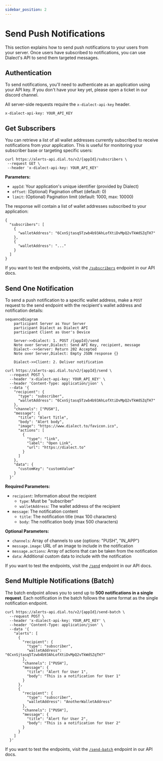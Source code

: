 ```yaml
---
sidebar_position: 2
---
```


# Send Push Notifications

This section explains how to send push notifications to your users from your server. Once users have subscribed to notifications, you can use Dialect's API to send them targeted messages.

## Authentication

To send notifications, you'll need to authenticate as an application using your API key. If you don't have your key yet, please open a ticket in our discord channel.

All server-side requests require the `x-dialect-api-key` header.

```shell
x-dialect-api-key: YOUR_API_KEY
```

## Get Subscribers

You can retrieve a list of all wallet addresses currently subscribed to receive notifications from your application. This is useful for monitoring your subscriber base or targeting specific users:

```shell
curl https://alerts-api.dial.to/v2/{appId}/subscribers \
 --request GET \
 --header 'x-dialect-api-key: YOUR_API_KEY'
```

**Parameters:**

- `⁠appId`: Your application's unique identifier (provided by Dialect)
- `⁠offset`: (Optional) Pagination offset (default: 0)
- `⁠limit`: (Optional) Pagination limit (default: 1000, max: 10000)

The response will contain a list of wallet addresses subscribed to your application:

```shell
{
  "subscribers": [
    {
      "walletAddress": "6CxnSjtasq5Tzwb4b93AhLofXtiDvMpQ2vTkWdSZqTH7"
    },
    {
      "walletAddress": "..."
    }
  ]
}
```

If you want to test the endpoints, visit the [`/subscribers`](https://alerts-api.dial.to/docs#tag/application/GET/v2/%7BappId%7D/subscribers) endpoint in our API docs.

## Send One Notification

To send a push notification to a specific wallet address, make a `POST` request to the send endpoint with the recipient's wallet address and notification details:

```mermaid
sequenceDiagram
    participant Server as Your Server
    participant Dialect as Dialect API
    participant Client as User's Device

    Server->>Dialect: 1. POST /{appId}/send
    Note over Server,Dialect: Send API Key, recipient, message
    Dialect-->>Server: Return 202 Accepted
    Note over Server,Dialect: Empty JSON response {}

    Dialect->>Client: 2. Deliver notification
```

```shell
curl https://alerts-api.dial.to/v2/{appId}/send \
  --request POST \
  --header 'x-dialect-api-key: YOUR_API_KEY' \
  --header 'Content-Type: application/json' \
  --data '{
    "recipient": {
      "type": "subscriber",
      "walletAddress": "6CxnSjtasq5Tzwb4b93AhLofXtiDvMpQ2vTkWdSZqTH7"
    },
    "channels": ["PUSH"],
    "message": {
      "title": "Alert Title",
      "body": "Alert body",
      "image": "https://www.dialect.to/favicon.ico",
      "actions": [
        {
          "type": "link",
          "label": "Open Link",
          "url": "https://dialect.to"
        }
      ]
    },
    "data": {
      "customKey": "customValue"
    }
  }'

```

**Required Parameters:**

- `recipient`: Information about the recipient
  - `type`: Must be "subscriber"
  - `walletAddress`: The wallet address of the recipient
- `message`: The notification content
  - `title`: The notification title (max 100 characters)
  - `body`: The notification body (max 500 characters)

**Optional Parameters:**

- `channels`: Array of channels to use (options: "PUSH", "IN_APP")
- `message.image`: URL of an image to include in the notification
- `message.actions`: Array of actions that can be taken from the notification
- `data`: Additional custom data to include with the notification

If you want to test the endpoints, visit the [`/send`](https://alerts-api.dial.to/docs#tag/application/POST/v2/%7BappId%7D/send) endpoint in our API docs.

## Send Multiple Notifications (Batch)

The batch endpoint allows you to send up to **500 notifications in a single request**. Each notification in the batch follows the same format as the single notification endpoint.

```shell
curl https://alerts-api.dial.to/v2/{appId}/send-batch \
  --request POST \
  --header 'x-dialect-api-key: YOUR_API_KEY' \
  --header 'Content-Type: application/json' \
  --data '{
    "alerts": [
      {
        "recipient": {
          "type": "subscriber",
          "walletAddress": "6CxnSjtasq5Tzwb4b93AhLofXtiDvMpQ2vTkWdSZqTH7"
        },
        "channels": ["PUSH"],
        "message": {
          "title": "Alert for User 1",
          "body": "This is a notification for User 1"
        }
      },
      {
        "recipient": {
          "type": "subscriber",
          "walletAddress": "AnotherWalletAddress"
        },
        "channels": ["PUSH"],
        "message": {
          "title": "Alert for User 2",
          "body": "This is a notification for User 2"
        }
      }
    ]
  }'
```

If you want to test the endpoints, visit the [`/send-batch`](https://alerts-api.dial.to/docs#tag/application/POST/v2/%7BappId%7D/send-batch) endpoint in our API docs.
